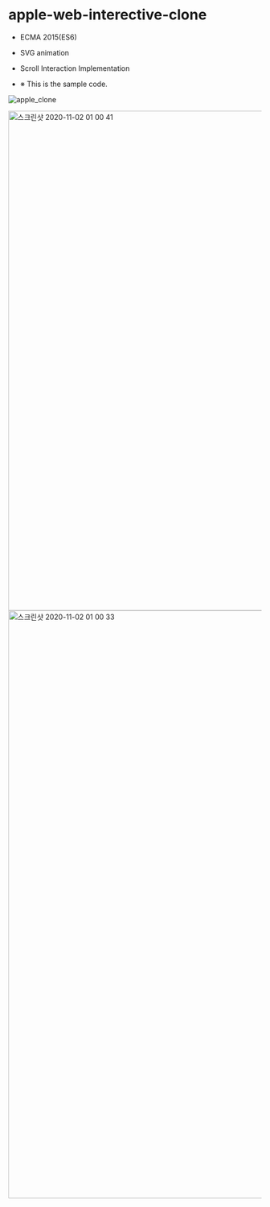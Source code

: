 # apple-web-interective-clone

- ECMA 2015(ES6)
- SVG animation
- Scroll Interaction Implementation

 - ※ This is the sample code.


![apple_clone](https://user-images.githubusercontent.com/49246683/97807749-f45f4d00-1ca5-11eb-8fc0-b33a2b75759f.gif)




<img width="993" alt="스크린샷 2020-11-02 01 00 41" src="https://user-images.githubusercontent.com/49246683/97807933-fa096280-1ca6-11eb-87cc-f17a35f8e7e6.png">

<img width="1168" alt="스크린샷 2020-11-02 01 00 33" src="https://user-images.githubusercontent.com/49246683/97807930-f5dd4500-1ca6-11eb-950c-40101d0c90de.png">

